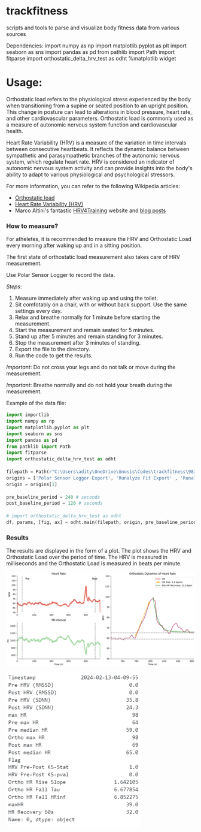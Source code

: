 # trackfitness
scripts and tools to parse and visualize body fitness data from various sources

Dependencies:
import numpy as np
import matplotlib.pyplot as plt
import seaborn as sns
import pandas as pd
from pathlib import Path
import fitparse
import orthostatic_delta_hrv_test as odht
%matplotlib widget

# Usage:
Orthostatic load refers to the physiological stress experienced by the body when transitioning from a supine or seated position to an upright position. This change in posture can lead to alterations in blood pressure, heart rate, and other cardiovascular parameters. Orthostatic load is commonly used as a measure of autonomic nervous system function and cardiovascular health.

Heart Rate Variability (HRV) is a measure of the variation in time intervals between consecutive heartbeats. It reflects the dynamic balance between sympathetic and parasympathetic branches of the autonomic nervous system, which regulate heart rate. HRV is considered an indicator of autonomic nervous system activity and can provide insights into the body's ability to adapt to various physiological and psychological stressors.

For more information, you can refer to the following Wikipedia articles:

- [Orthostatic load](https://en.wikipedia.org/wiki/Orthostatic_load)
- [Heart Rate Variability (HRV)](https://en.wikipedia.org/wiki/Heart_rate_variability)
- Marco Altini's fantastic [HRV4Training](https://www.hrv4training.com/) website and [blog posts](https://marcoaltini.substack.com/)


### How to measure?
For atheletes, it is recommended to measure the HRV and Orthostatic Load every morning after waking up and in a sitting position.

The first state of orthostatic load measurement also takes care of HRV measurement.

Use Polar Sensor Logger to record the data.

*Steps*:
1. Measure immediately after waking up and using the toilet.
2. Sit comfotably on a chair, with or without back support. Use the same settings every day.
3. Relax and breathe normally for 1 minute before starting the measurement.
4. Start the measurement and remain seated for 5 minutes.
5. Stand up after 5 minutes and remain standing for 3 minutes.
6. Stop the measurement after 3 minutes of standing.
7. Export the file to the directory.
8. Run the code to get the results.

_Important_: Do not cross your legs and do not talk or move during the measurement.

_Important_: Breathe normally and do not hold your breath during the measurement.

Example of the data file:
```python
import importlib
import numpy as np
import matplotlib.pyplot as plt
import seaborn as sns
import pandas as pd
from pathlib import Path
import fitparse
import orthostatic_delta_hrv_test as odht

filepath = Path(r"C:\Users\adity\OneDrive\Gnosis\Codes\trackfitness\98319-88283754.fit") #"C:\Users\adity\OneDrive\Gnosis\Codes\trackfitness\98319-Activity_2024-02-13_09-39_88283754.tcx")
origins = ['Polar Sensor Logger Export', 'Runalyze Fit Export' , 'Runalyze TCX Export']
origin = origins[1]

pre_baseline_period = 240 # seconds
post_baseline_period = 120 # seconds

# import orthostatic_delta_hrv_test as odht
df, params, [fig, ax] = odht.main(filepath, origin, pre_baseline_period=pre_baseline_period, post_baseline_period=post_baseline_period, plot=True) #, plot=True)
```

### Results
The results are displayed in the form of a plot. The plot shows the HRV and Orthostatic Load over the period of time. The HRV is measured in milliseconds and the Orthostatic Load is measured in beats per minute.

![Orthostatic HRV Test](orthostatic_hrv_test_2024-02-13-04-09-55.png)

![Results](df_params.png)